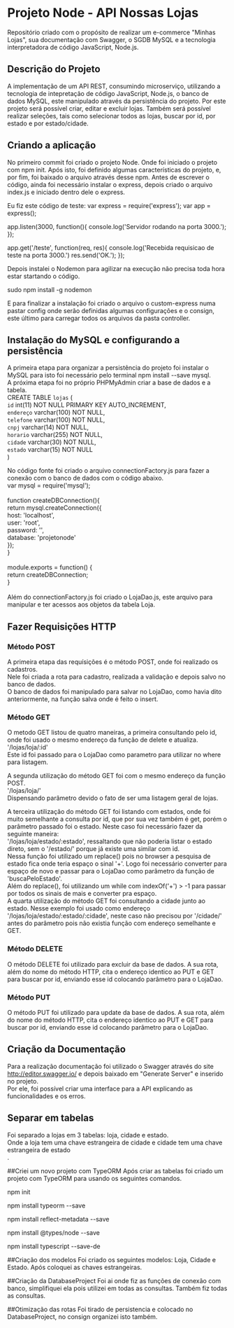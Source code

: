 # Projeto Node - API Nossas Lojas
Repositório criado com o propósito de realizar um e-commerce "Minhas Lojas", sua documentação com Swagger, o SGDB MySQL e a tecnologia interpretadora de código JavaScript, Node.js.

 ## Descrição do Projeto
A implementação de um API REST, consumindo microserviço, utilizando a tecnologia de intepretação de código JavaScript, Node.js, o banco de dados MySQL, este manipulado através da persistência do projeto. 
Por este projeto será possível criar, editar e excluir lojas. Também será possível realizar seleções, tais como selecionar todos as lojas, buscar por id, por estado e por estado/cidade.

 ## Criando a aplicação
No primeiro commit foi criado o projeto Node. Onde foi iniciado o projeto com npm init. Após isto, foi definido algumas características do projeto, e, por fim, foi baixado o arquivo através desse npm.
Antes de escrever o código, ainda foi necessário instalar o express, depois criado o arquivo index.js e iniciado dentro dele o express.

 Eu fiz este código de teste:
var express = require('express');
var app = express();

 app.listen(3000, function(){
  console.log('Servidor rodando na porta 3000.');
});

 app.get('/teste', function(req, res){
  console.log('Recebida requisicao de teste na porta 3000.')
  res.send('OK.');
});

 Depois instalei o Nodemon para agilizar na execução não precisa toda hora estar startando o código. 

  sudo npm install -g nodemon

 E para finalizar a instalação foi criado o arquivo o custom-express numa pastar config onde serão definidas algumas configurações e o consign, este último para carregar todos os arquivos da pasta controller.


 ## Instalação do MySQL e configurando a persistência
A primeira etapa para organizar a persistência do projeto foi instalar o MySQL para isto foi necessário pelo terminal npm install --save mysql.
<br>
A próxima etapa foi no próprio PHPMyAdmin criar a base de dados e a tabela.  <br>
CREATE TABLE `lojas` (  <br>
  `id` int(11) NOT NULL PRIMARY KEY AUTO_INCREMENT,   <br>
  `endereço` varchar(100) NOT NULL,       <br>
  `telefone` varchar(100) NOT NULL,         <br>
  `cnpj` varchar(14) NOT NULL,             <br>
  `horario` varchar(255) NOT NULL,        <br>
  `cidade` varchar(30) NOT NULL,         <br>
  `estado` varchar(15) NOT NULL         <br>
) 


 No código fonte foi criado o arquivo connectionFactory.js para fazer a conexão com o banco de dados com o código abaixo.   <br>
var mysql  = require('mysql');             <br>
<br>
  function createDBConnection(){              <br>
    return mysql.createConnection({            <br>
      host: 'localhost',          <br>
      user: 'root',            <br>
      password: '',            <br>
      database: 'projetonode'          <br>
    });            <br>
  }           <br>
<br>
  module.exports = function() {          <br>
    return createDBConnection;         <br>
  }                 <br>
<br>
Além do connectionFactory.js foi criado o LojaDao.js, este arquivo para manipular e ter acessos aos objetos da tabela Loja.       <br>


 ## Fazer Requisições HTTP


 ### Método POST
A primeira etapa das requísições é o método POST, onde foi realizado os cadastros. <br>
Nele foi criada a rota para cadastro, realizada a validação e depois salvo no banco de dados. <br>
O banco de dados foi manipulado para salvar no LojaDao, como havia dito anteriormente, na função salva onde é feito o insert.

 ### Método GET
O metodo GET listou de quatro maneiras, a primeira consultando pelo id, onde foi usado o mesmo endereço da função de delete e atualiza. <br>
'/lojas/loja/:id' <br>
Este id foi passado para o LojaDao como parametro para utilizar no where para listagem. <br>

 A segunda utilização do método GET foi com o mesmo endereço da função POST. <br>
 '/lojas/loja/' <br>
 Dispensando parâmetro devido o fato de ser uma listagem geral de lojas.

 A terceira utilização do método GET foi listando com estados, onde foi muito semelhante a consulta por id, que por sua vez também é get, porém o parâmetro passado foi o estado.
Neste caso foi necessário fazer da seguinte maneira: <br>
 '/lojas/loja/estado/:estado', ressaltando que não poderia listar o estado direto, sem o '/estado/' porque já existe uma similar com id. <br>
Nessa função foi utilizado um replace() pois no browser a pesquisa de estado fica onde teria espaço o sinal '+'. Logo foi necessário converter para espaço de novo e passar para o LojaDao como parâmetro da função de 'buscaPeloEstado'. <br>
Além do replace(), foi utilizando um while com indexOf('+') > -1 para passar por todos os sinais de mais e converter pra espaço. <br>
A quarta utilização do método GET foi consultando a cidade junto ao estado. Nesse exemplo foi usado como endereço '/lojas/loja/estado/:estado/:cidade', neste caso não precisou por '/cidade/' antes do parâmetro pois não existia função com endereço semelhante e GET.


  ### Método DELETE
 O método DELETE foi utilizado para excluir da base de dados. A sua rota, além do nome do método HTTP, cita o endereço identico ao PUT e GET para buscar por id, enviando esse id colocando parâmetro para o LojaDao.

  ### Método PUT
 O método PUT foi utilizado para update da base de dados. A sua rota, além do nome do método HTTP, cita o endereço identico ao PUT e GET para buscar por id, enviando esse id colocando parâmetro para o LojaDao.


  ## Criação da Documentação
 Para a realização documentação foi utilizado o Swagger através do site http://editor.swagger.io/ e depois baixado em "Generate Server" e inserido no projeto. <br>
 Por ele, foi possível criar uma interface para a API explicando as funcionalidades e os erros.





  ## Separar em tabelas
Foi separado a lojas em 3 tabelas: loja, cidade e estado. <br>
Onde a loja tem uma chave estrangeira de cidade e cidade tem uma chave estrangeira de estado <br>.


  ##Criei um novo projeto com TypeORM
Após criar as tabelas foi criado um projeto com TypeORM para usando os seguintes comandos. <br>

 npm init <br>

 npm install typeorm --save <br>

 npm install reflect-metadata --save

 npm install @types/node --save

 npm install typescript --save-de



  ##Criação dos modelos
Foi criado os seguintes modelos: Loja, Cidade e Estado. Após coloquei as chaves estrangeiras.


  ##Criação da DatabaseProject
Foi ai onde fiz as funções de conexão com banco, simplifiquei ela pois utilizei em todas as consultas. Também fiz todas as consultas.

 ##Otimização das rotas
Foi tirado de persistencia e colocado no DatabaseProject, no consign organizei isto também.

